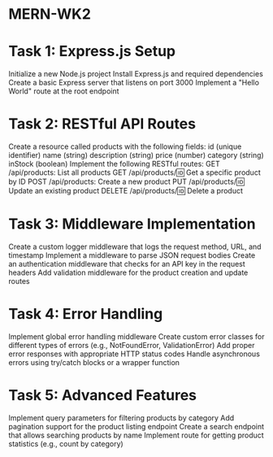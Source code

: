 # MERN-WK2
# Task 1: Express.js Setup
Initialize a new Node.js project
Install Express.js and required dependencies
Create a basic Express server that listens on port 3000
Implement a "Hello World" route at the root endpoint
# Task 2: RESTful API Routes
Create a resource called products with the following fields:
id (unique identifier)
name (string)
description (string)
price (number)
category (string)
inStock (boolean)
Implement the following RESTful routes:
GET /api/products: List all products
GET /api/products/:id: Get a specific product by ID
POST /api/products: Create a new product
PUT /api/products/:id: Update an existing product
DELETE /api/products/:id: Delete a product
# Task 3: Middleware Implementation
Create a custom logger middleware that logs the request method, URL, and timestamp
Implement a middleware to parse JSON request bodies
Create an authentication middleware that checks for an API key in the request headers
Add validation middleware for the product creation and update routes
# Task 4: Error Handling
Implement global error handling middleware
Create custom error classes for different types of errors (e.g., NotFoundError, ValidationError)
Add proper error responses with appropriate HTTP status codes
Handle asynchronous errors using try/catch blocks or a wrapper function
# Task 5: Advanced Features
Implement query parameters for filtering products by category
Add pagination support for the product listing endpoint
Create a search endpoint that allows searching products by name
Implement route for getting product statistics (e.g., count by category)
